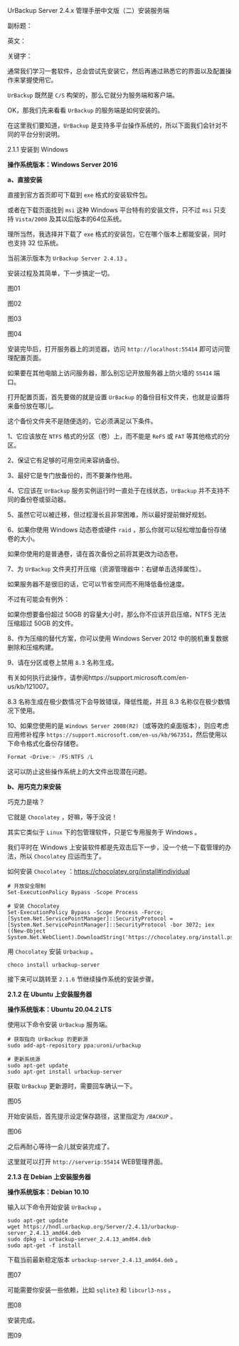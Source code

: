 UrBackup Server 2.4.x 管理手册中文版（二）安装服务端

副标题：

英文：

关键字：



通常我们学习一套软件，总会尝试先安装它，然后再通过熟悉它的界面以及配置操作来掌握使用它。

`UrBackup` 既然是 `C/S` 构架的，那么它就分为服务端和客户端。

OK，那我们先来看看 `UrBackup` 的服务端是如何安装的。

在这里我们要知道，`UrBackup` 是支持多平台操作系统的，所以下面我们会针对不同的平台分别说明。



2.1.1 安装到 Windows

**操作系统版本：Windows Server 2016**



**a、直接安装**

直接到官方首页即可下载到 `exe` 格式的安装软件包。

或者在下载页面找到 `msi` 这种 Windows 平台特有的安装文件，只不过 `msi` 只支持 `Vista/2008` 及其以后版本的64位系统。

理所当然，我选择并下载了 `exe` 格式的安装包，它在哪个版本上都能安装，同时也支持 32 位系统。

当前演示版本为 `UrBackup Server 2.4.13` 。



安装过程及其简单，下一步搞定一切。

图01

图02

图03

图04



安装完毕后，打开服务器上的浏览器，访问 `http://localhost:55414` 即可访问管理配置页面。

如果要在其他电脑上访问服务器，那么别忘记开放服务器上防火墙的 `55414` 端口。

打开配置页面，首先要做的就是设置 `UrBackup` 的备份目标文件夹，也就是设置将来备份放在哪儿。



这个备份文件夹不是随便选的，它必须满足以下条件。

1、它应该放在 `NTFS` 格式的分区（卷）上，而不能是 `ReFS` 或 `FAT` 等其他格式的分区。

2、保证它有足够的可用空间来容纳备份。

3、最好它是专门放备份的，而不要兼作他用。

4、它应该在 `UrBackup` 服务实例运行时一直处于在线状态，`UrBackup` 并不支持不同的备份卷或驱动器。

5、虽然它可以被迁移，但过程漫长且非常困难，所以最好提前做好规划。

6、如果你使用 Windows 动态卷或硬件 `raid` ，那么你就可以轻松增加备份存储卷的大小。

如果你使用的是普通卷，请在首次备份之前将其更改为动态卷。

7、为 `UrBackup` 文件夹打开压缩（资源管理器中：右键单击选择属性）。

如果服务器不是很旧的话，它可以节省空间而不用降低备份速度。

不过有可能会有例外：

如果你想要备份超过 50GB 的容量大小时，那么你不应该开启压缩，NTFS 无法压缩超过 50GB 的文件。

8、作为压缩的替代方案，你可以使用 Windows Server 2012 中的脱机重复数据删除和压缩构建。

9、请在分区或卷上禁用 `8.3` 名称生成。

有关如何执行此操作，请参阅https://support.microsoft.com/en-us/kb/121007。

8.3 名称生成在极少数情况下会导致错误，降低性能，并且 8.3 名称仅在极少数情况下使用。

10、如果您使用的是 `Windows Server 2008(R2)`（或等效的桌面版本），则应考虑应用修补程序 `https://support.microsoft.com/en-us/kb/967351`，然后使用以下命令格式化备份存储卷。

```powershell
Format <Drive:> /FS:NTFS /L
```

  这可以防止这些操作系统上的大文件出现潜在问题。



**b、用巧克力来安装**

巧克力是啥？

它就是 `Chocolatey` ，好嘛，等于没说！

其实它类似于 `Linux` 下的包管理软件，只是它专用服务于 Windows 。

我们平时在 Windows 上安装软件都是先双击后下一步，没一个统一下载管理的办法，所以 `Chocolatey` 应运而生了。

如何安装 `Chocolatey` ：https://chocolatey.org/install#individual

```
# 开放安全限制
Set-ExecutionPolicy Bypass -Scope Process

# 安装 Chocolatey
Set-ExecutionPolicy Bypass -Scope Process -Force; [System.Net.ServicePointManager]::SecurityProtocol = [System.Net.ServicePointManager]::SecurityProtocol -bor 3072; iex ((New-Object System.Net.WebClient).DownloadString('https://chocolatey.org/install.ps1'))
```



用 `Chocolatey` 安装 `Urbackup` 。

```
choco install urbackup-server
```



接下来可以跳转至 `2.1.6` 节继续操作系统的安装步骤。



**2.1.2 在 Ubuntu 上安装服务器**

**操作系统版本：Ubuntu 20.04.2 LTS**



使用以下命令安装 `UrBackup` 服务端。

```
# 获取指向 UrBackup 的更新源
sudo add-apt-repository ppa:uroni/urbackup

# 更新系统源
sudo apt-get update
sudo apt-get install urbackup-server
```



获取 `UrBackup` 更新源时，需要回车确认一下。

图05



开始安装后，首先提示设定保存路径，这里指定为 `/BACKUP` 。

图06



之后再耐心等待一会儿就安装完成了。

这里就可以打开 `http://serverip:55414` WEB管理界面。



**2.1.3 在 Debian 上安装服务器**

**操作系统版本：Debian 10.10**

输入以下命令开始安装 `UrBackup` 。

```
sudo apt-get update
wget https://hndl.urbackup.org/Server/2.4.13/urbackup-server_2.4.13_amd64.deb
sudo dpkg -i urbackup-server_2.4.13_amd64.deb
sudo apt-get -f install 
```



下载当前最新稳定版本 `urbackup-server_2.4.13_amd64.deb` 。

图07



可能需要你安装一些依赖，比如 `sqlite3` 和 `libcurl3-nss` 。

图08



安装完成。

图09























